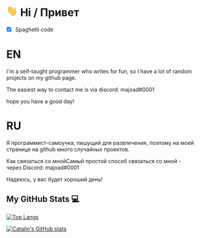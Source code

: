 # <img src="https://raw.githubusercontent.com/ABSphreak/ABSphreak/master/gifs/Hi.gif" width="30px"> Hi / Привет

- [x] Spaghetti code

# EN
I'm a self-taught programmer who writes for fun, so I have a lot of random projects on my github page.

The easiest way to contact me is via discord: majoad#0001

hope you have a good day!


# RU
Я программист-самоучка, пишущий для развлечения, поэтому на моей странице на github много случайных проектов.

Как связаться со мнойСамый простой способ связаться со мной - через Discord: majoad#0001

Надеюсь, у вас будет хороший день!



## My GitHub Stats 💻

[![Top Langs](https://github-readme-stats.vercel.app/api/top-langs/?username=jinx420&hide=java,html,css&theme=dracula)](https://github.com/anuraghazra/github-readme-stats)

[![Catalin's GitHub stats](https://github-readme-stats.vercel.app/api?username=jinx420&theme=dracula)](https://github.com/anuraghazra/github-readme-stats)
